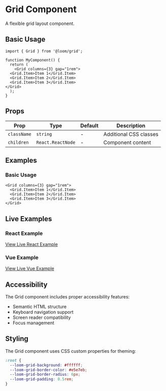 # Grid Component

A flexible grid layout component.

## Basic Usage

```tsx
import { Grid } from '@loom/grid';

function MyComponent() {
  return (
    <Grid columns={3} gap="1rem">
  <Grid.Item>Item 1</Grid.Item>
  <Grid.Item>Item 2</Grid.Item>
  <Grid.Item>Item 3</Grid.Item>
</Grid>
  );
}
```

## Props

| Prop | Type | Default | Description |
|------|------|---------|-------------|
| `className` | `string` | - | Additional CSS classes |
| `children` | `React.ReactNode` | - | Component content |

## Examples

### Basic Usage

```tsx
<Grid columns={3} gap="1rem">
  <Grid.Item>Item 1</Grid.Item>
  <Grid.Item>Item 2</Grid.Item>
  <Grid.Item>Item 3</Grid.Item>
</Grid>
```

## Live Examples

### React Example
[View Live React Example](https://loom-css-react.vercel.app/components/grid)

### Vue Example
[View Live Vue Example](https://loom-css-vue.netlify.app/components/grid)

## Accessibility

The Grid component includes proper accessibility features:

- Semantic HTML structure
- Keyboard navigation support
- Screen reader compatibility
- Focus management

## Styling

The Grid component uses CSS custom properties for theming:

```css
:root {
  --loom-grid-background: #ffffff;
  --loom-grid-border-color: #e5e7eb;
  --loom-grid-border-radius: 6px;
  --loom-grid-padding: 0.5rem;
}
```
